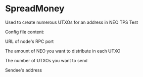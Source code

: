 # SpreadMoney
Used to create numerous UTXOs for an address in NEO TPS Test

Config file content:

URL of node's RPC port

The amount of NEO you want to distribute in each UTXO

The number of UTXOs you want to send

Sendee's address
